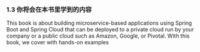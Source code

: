 ### 1.3 你将会在本书里学到的内容

This book is about building microservice-based applications using Spring Boot and Spring Cloud that can be deployed to a private cloud run by your company or a public cloud such as Amazon, Google, or Pivotal. With this book, we cover with hands-on examples



